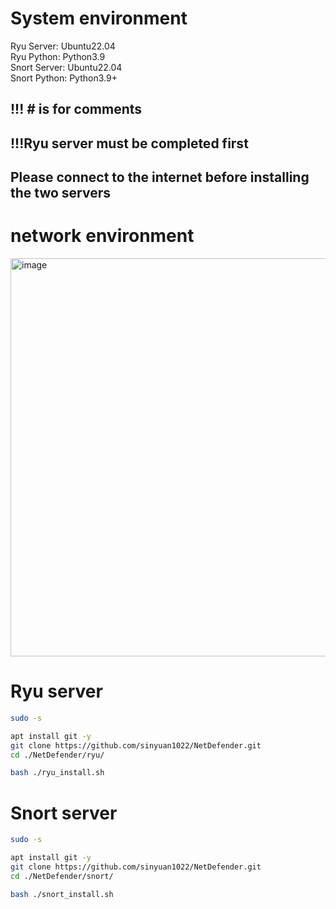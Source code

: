 # System environment
Ryu Server: Ubuntu22.04<br>
Ryu Python: Python3.9<br>
Snort Server: Ubuntu22.04<br>
Snort Python: Python3.9+

## !!! # is for comments
## !!!Ryu server must be completed first
## Please connect to the internet before installing the two servers
# network environment
<img width="1019" height="637" alt="image" src="https://github.com/user-attachments/assets/3c2be482-1a8f-49ce-82ce-e933007d856f" />

# Ryu server
```bash
sudo -s

apt install git -y
git clone https://github.com/sinyuan1022/NetDefender.git
cd ./NetDefender/ryu/

bash ./ryu_install.sh
```
# Snort server
```bash
sudo -s

apt install git -y
git clone https://github.com/sinyuan1022/NetDefender.git
cd ./NetDefender/snort/

bash ./snort_install.sh
```

